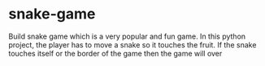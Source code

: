 # snake-game
Build snake game which is a very popular and fun game. In this python project, the player has to move a snake so it touches the fruit. If the snake touches itself or the border of the game then the game will over

